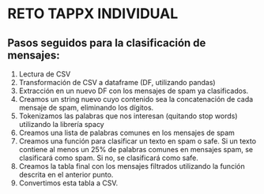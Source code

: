 # RETO TAPPX INDIVIDUAL
## Pasos seguidos para la clasificación de mensajes:
1. Lectura de CSV
2. Transformación de CSV a dataframe (DF, utilizando pandas)
3. Extracción en un nuevo DF con los mensajes de spam ya clasificados.
4. Creamos un string nuevo cuyo contenido sea la concatenación de cada mensaje
de spam, eliminando los dígitos.
5. Tokenizamos las palabras que nos interesan (quitando stop words) utilizando
la librería spacy
6. Creamos una lista de palabras comunes en los mensajes de spam
7. Creamos una función para clasificar un texto en spam o safe. Si un texto
contiene al menos un 25% de palabras comunes en mensajes spam, se clasificará como
spam. Si no, se clasificará como safe.
8. Creamos la tabla final con los mensajes filtrados utilizando la función descrita
en el anterior punto.
9. Convertimos esta tabla a CSV.
